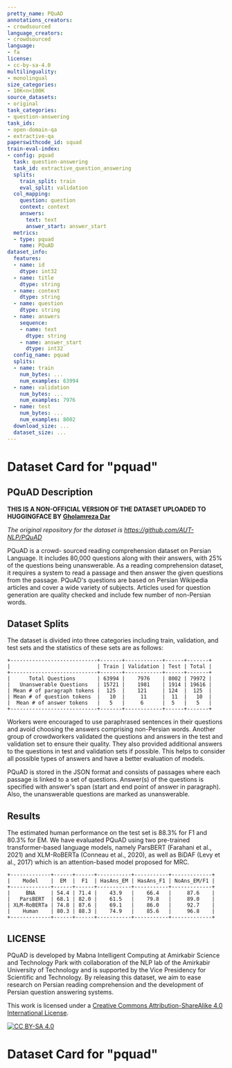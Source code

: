 ```yaml
---
pretty_name: PQuAD
annotations_creators:
- crowdsourced
language_creators:
- crowdsourced
language:
- fa
license:
- cc-by-sa-4.0
multilinguality:
- monolingual
size_categories:
- 10K<n<100K
source_datasets:
- original
task_categories:
- question-answering
task_ids:
- open-domain-qa
- extractive-qa
paperswithcode_id: squad
train-eval-index:
- config: pquad
  task: question-answering
  task_id: extractive_question_answering
  splits:
    train_split: train
    eval_split: validation
  col_mapping:
    question: question
    context: context
    answers:
      text: text
      answer_start: answer_start
  metrics:
  - type: pquad
    name: PQuAD
dataset_info:
  features:
  - name: id
    dtype: int32
  - name: title
    dtype: string
  - name: context
    dtype: string
  - name: question
    dtype: string
  - name: answers
    sequence:
    - name: text
      dtype: string
    - name: answer_start
      dtype: int32
  config_name: pquad
  splits:
  - name: train
    num_bytes: ...
    num_examples: 63994
  - name: validation
    num_bytes: ...
    num_examples: 7976
  - name: test
    num_bytes: ...
    num_examples: 8002
  download_size: ...
  dataset_size: ...
---
```


# Dataset Card for "pquad"
## PQuAD Description

**THIS IS A NON-OFFICIAL VERSION OF THE DATASET UPLOADED TO HUGGINGFACE BY [Gholamreza Dar](https://huggingface.co/Gholamreza)**

*The original repository for the dataset is https://github.com/AUT-NLP/PQuAD*

PQuAD is a crowd- sourced reading comprehension dataset on Persian Language. It includes 80,000 
questions along with their answers, with 25% of the questions being unanswerable. As a reading 
comprehension dataset, it requires a system to read a passage and then answer the given questions 
from the passage. PQuAD's questions are based on Persian Wikipedia articles and cover a wide 
variety of subjects. Articles used for question generation are quality checked and include few 
number of non-Persian words. 

## Dataset Splits
The dataset is divided into three categories including train, validation, and test sets and the 
statistics of these sets are as follows:

```
+----------------------------+-------+------------+------+-------+
|                            | Train | Validation | Test | Total |
+----------------------------+-------+------------+------+-------+
|      Total Questions       | 63994 |    7976    | 8002 | 79972 |
|   Unanswerable Questions   | 15721 |    1981    | 1914 | 19616 |
| Mean # of paragraph tokens |  125  |    121     | 124  |  125  |
| Mean # of question tokens  |   10  |     11     |  11  |   10  |
|  Mean # of answer tokens   |   5   |     6      |  5   |   5   |
+----------------------------+-------+------------+------+-------+
```

Workers were encouraged to use paraphrased sentences in their questions and avoid choosing the 
answers comprising non-Persian words. Another group of crowdworkers validated the questions and 
answers in the test and validation set to ensure their quality. They also provided additional 
answers to the questions in test and validation sets if possible. This helps to consider all 
possible types of answers and have a better evaluation of models.

PQuAD is stored in the JSON format and consists of passages where each passage is linked to a 
set of questions. Answer(s) of the questions is specified with answer's span (start and end 
point of answer in paragraph). Also, the unanswerable questions are marked as unanswerable.

## Results
The estimated human performance on the test set is 88.3% for F1 and 80.3% for EM. We have 
evaluated PQuAD using two pre-trained transformer-based language models, namely ParsBERT 
(Farahani et al., 2021) and XLM-RoBERTa (Conneau et al., 2020), as well as BiDAF (Levy et 
al., 2017) which is an attention-based model proposed for MRC.

```
+-------------+------+------+-----------+-----------+-------------+
|    Model    |  EM  |  F1  | HasAns_EM | HasAns_F1 | NoAns_EM/F1 |
+-------------+------+------+-----------+-----------+-------------+
|     BNA     | 54.4 | 71.4 |    43.9   |    66.4   |     87.6    |
|   ParsBERT  | 68.1 | 82.0 |    61.5   |    79.8   |     89.0    |
| XLM-RoBERTa | 74.8 | 87.6 |    69.1   |    86.0   |     92.7    |
|    Human    | 80.3 | 88.3 |    74.9   |    85.6   |     96.8    |
+-------------+------+------+-----------+-----------+-------------+
```

## LICENSE
PQuAD is developed by Mabna Intelligent Computing at Amirkabir Science and Technology Park with 
collaboration of the NLP lab of the Amirkabir University of Technology and is supported by the 
Vice Presidency for Scientific and Technology. By releasing this dataset, we aim to ease research 
on Persian reading comprehension and the development of Persian question answering systems.

This work is licensed under a
[Creative Commons Attribution-ShareAlike 4.0 International License][cc-by-sa].

[![CC BY-SA 4.0][cc-by-sa-image]][cc-by-sa]

[cc-by-sa]: http://creativecommons.org/licenses/by-sa/4.0/
[cc-by-sa-image]: https://licensebuttons.net/l/by-sa/4.0/88x31.png
[cc-by-sa-shield]: https://img.shields.io/badge/License-CC%20BY--SA%204.0-lightgrey.svg
# Dataset Card for "pquad"
